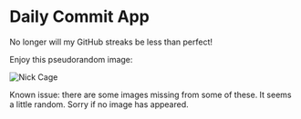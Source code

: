 Daily Commit App
================
No longer will my GitHub streaks be less than perfect!

Enjoy this pseudorandom image:

![Nick Cage](http://www.placecage.com/500/300 "Nick Cage")

Known issue: there are some images missing from some of these. It seems a little random. Sorry if no image has appeared.